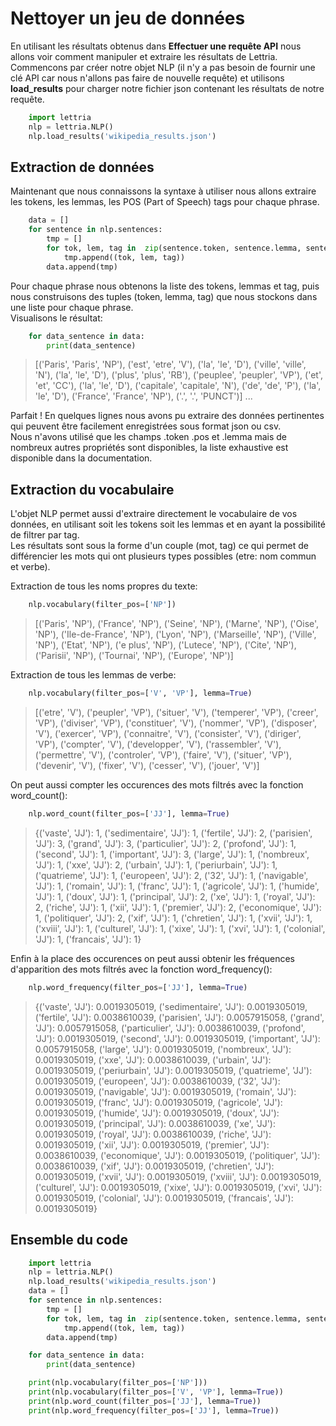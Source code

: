 # Nettoyer un jeu de données

En utilisant les résultats obtenus dans **Effectuer une requête API** nous allons voir comment manipuler et extraire les résultats de Lettria.  
Commencons par créer notre objet NLP (il n'y a pas besoin de fournir une clé API car nous n'allons pas faire de nouvelle requête) et utilisons **load_results** pour charger notre fichier json contenant les résultats de notre requête.  
```python
	import lettria
	nlp = lettria.NLP()
	nlp.load_results('wikipedia_results.json')
```
  
## Extraction de données
Maintenant que nous connaissons la syntaxe à utiliser nous allons extraire les tokens, les lemmas, les POS (Part of Speech) tags pour chaque phrase.  
```python
	data = []
	for sentence in nlp.sentences:
		tmp = []
		for tok, lem, tag in  zip(sentence.token, sentence.lemma, sentence.pos):
			tmp.append((tok, lem, tag))
		data.append(tmp)
```  
Pour chaque phrase nous obtenons la liste des tokens, lemmas et tag, puis nous construisons des tuples (token, lemma, tag) que nous stockons dans une liste pour chaque phrase.  
Visualisons le résultat:  
```python
	for data_sentence in data:
		print(data_sentence)
```  
> \[('Paris', 'Paris', 'NP'), ('est', 'etre', 'V'), ('la', 'le', 'D'), ('ville', 'ville', 'N'), ('la', 'le', 'D'), ('plus', 'plus', 'RB'), ('peuplee', 'peupler', 'VP'), ('et', 'et', 'CC'), ('la', 'le', 'D'), ('capitale', 'capitale', 'N'), ('de', 'de', 'P'), ('la', 'le', 'D'), ('France', 'France', 'NP'), ('.', '.', 'PUNCT')\] ...  
  
Parfait ! En quelques lignes nous avons pu extraire des données pertinentes qui peuvent être facilement enregistrées sous format json ou csv.  
Nous n'avons utilisé que les champs .token .pos et .lemma mais de nombreux autres propriétés sont disponibles, la liste exhaustive est disponible dans la documentation.  
  
## Extraction du vocabulaire
L'objet NLP permet aussi d'extraire directement le vocabulaire de vos données, en utilisant soit les tokens soit les lemmas et en ayant la possibilité de filtrer par tag.  
Les résultats sont sous la forme d'un couple (mot, tag) ce qui permet de différencier les mots qui ont plusieurs types possibles (etre: nom commun et verbe).  
  
Extraction de tous les noms propres du texte:  
```python
	nlp.vocabulary(filter_pos=['NP'])
```  
> \[('Paris', 'NP'), ('France', 'NP'), ('Seine', 'NP'), ('Marne', 'NP'), ('Oise', 'NP'), ('Ile-de-France', 'NP'), ('Lyon', 'NP'), ('Marseille', 'NP'), ('Ville', 'NP'), ('Etat', 'NP'), ('e plus', 'NP'), ('Lutece', 'NP'), ('Cite', 'NP'), ('Parisii', 'NP'), ('Tournai', 'NP'), ('Europe', 'NP')\]  
  
Extraction de tous les lemmas de verbe:  
```python
	nlp.vocabulary(filter_pos=['V', 'VP'], lemma=True)
```  
>\[('etre', 'V'), ('peupler', 'VP'), ('situer', 'V'), ('temperer', 'VP'), ('creer', 'VP'), ('diviser', 'VP'), ('constituer', 'V'), ('nommer', 'VP'), ('disposer', 'V'), ('exercer', 'VP'), ('connaitre', 'V'), ('consister', 'V'), ('diriger', 'VP'), ('compter', 'V'), ('developper', 'V'), ('rassembler', 'V'), ('permettre', 'V'), ('controler', 'VP'), ('faire', 'V'), ('situer', 'VP'), ('devenir', 'V'), ('fixer', 'V'), ('cesser', 'V'), ('jouer', 'V')\]
  
On peut aussi compter les occurences des mots filtrés avec la fonction word_count():  
```python
	nlp.word_count(filter_pos=['JJ'], lemma=True)
```  
> {('vaste', 'JJ'): 1, ('sedimentaire', 'JJ'): 1, ('fertile', 'JJ'): 2, ('parisien', 'JJ'): 3, ('grand', 'JJ'): 3, ('particulier', 'JJ'): 2, ('profond', 'JJ'): 1, ('second', 'JJ'): 1, ('important', 'JJ'): 3, ('large', 'JJ'): 1, ('nombreux', 'JJ'): 1, ('xxe', 'JJ'): 2, ('urbain', 'JJ'): 1, ('periurbain', 'JJ'): 1, ('quatrieme', 'JJ'): 1, ('europeen', 'JJ'): 2, ('32', 'JJ'): 1, ('navigable', 'JJ'): 1, ('romain', 'JJ'): 1, ('franc', 'JJ'): 1, ('agricole', 'JJ'): 1, ('humide', 'JJ'): 1, ('doux', 'JJ'): 1, ('principal', 'JJ'): 2, ('xe', 'JJ'): 1, ('royal', 'JJ'): 2, ('riche', 'JJ'): 1, ('xii', 'JJ'): 1, ('premier', 'JJ'): 2, ('economique', 'JJ'): 1, ('politiquer', 'JJ'): 2, ('xif', 'JJ'): 1, ('chretien', 'JJ'): 1, ('xvii', 'JJ'): 1, ('xviii', 'JJ'): 1, ('culturel', 'JJ'): 1, ('xixe', 'JJ'): 1, ('xvi', 'JJ'): 1, ('colonial', 'JJ'): 1, ('francais', 'JJ'): 1}
  
Enfin à la place des occurences on peut aussi obtenir les fréquences d'apparition des mots filtrés avec la fonction word_frequency():  
```python
	nlp.word_frequency(filter_pos=['JJ'], lemma=True)
```  
>{('vaste', 'JJ'): 0.0019305019, ('sedimentaire', 'JJ'): 0.0019305019, ('fertile', 'JJ'): 0.0038610039, ('parisien', 'JJ'): 0.0057915058, ('grand', 'JJ'): 0.0057915058, ('particulier', 'JJ'): 0.0038610039, ('profond', 'JJ'): 0.0019305019, ('second', 'JJ'): 0.0019305019, ('important', 'JJ'): 0.0057915058, ('large', 'JJ'): 0.0019305019, ('nombreux', 'JJ'): 0.0019305019, ('xxe', 'JJ'): 0.0038610039, ('urbain', 'JJ'): 0.0019305019, ('periurbain', 'JJ'): 0.0019305019, ('quatrieme', 'JJ'): 0.0019305019, ('europeen', 'JJ'): 0.0038610039, ('32', 'JJ'): 0.0019305019, ('navigable', 'JJ'): 0.0019305019, ('romain', 'JJ'): 0.0019305019, ('franc', 'JJ'): 0.0019305019, ('agricole', 'JJ'): 0.0019305019, ('humide', 'JJ'): 0.0019305019, ('doux', 'JJ'): 0.0019305019, ('principal', 'JJ'): 0.0038610039, ('xe', 'JJ'): 0.0019305019, ('royal', 'JJ'): 0.0038610039, ('riche', 'JJ'): 0.0019305019, ('xii', 'JJ'): 0.0019305019, ('premier', 'JJ'): 0.0038610039, ('economique', 'JJ'): 0.0019305019, ('politiquer', 'JJ'): 0.0038610039, ('xif', 'JJ'): 0.0019305019, ('chretien', 'JJ'): 0.0019305019, ('xvii', 'JJ'): 0.0019305019, ('xviii', 'JJ'): 0.0019305019, ('culturel', 'JJ'): 0.0019305019, ('xixe', 'JJ'): 0.0019305019, ('xvi', 'JJ'): 0.0019305019, ('colonial', 'JJ'): 0.0019305019, ('francais', 'JJ'): 0.0019305019}
  
## Ensemble du code
  
```python
	import lettria
	nlp = lettria.NLP()
	nlp.load_results('wikipedia_results.json')
	data = []
	for sentence in nlp.sentences:
		tmp = []
		for tok, lem, tag in  zip(sentence.token, sentence.lemma, sentence.pos):
			tmp.append((tok, lem, tag))
		data.append(tmp)

	for data_sentence in data:
		print(data_sentence)

	print(nlp.vocabulary(filter_pos=['NP']))
	print(nlp.vocabulary(filter_pos=['V', 'VP'], lemma=True))
	print(nlp.word_count(filter_pos=['JJ'], lemma=True))
	print(nlp.word_frequency(filter_pos=['JJ'], lemma=True))
```
